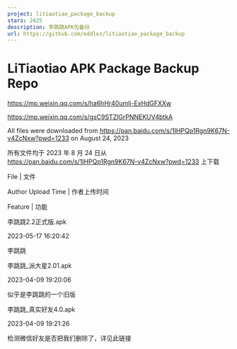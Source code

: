 ```yaml
---
project: litiaotiao_package_backup
stars: 2425
description: 李跳跳APK包备份
url: https://github.com/eddlez/litiaotiao_package_backup
---
```


LiTiaotiao APK Package Backup Repo
==================================

https://mp.weixin.qq.com/s/ha6hHr40umlj-ExHdGFXXw

https://mp.weixin.qq.com/s/gsC9STZlGrPNNEKUV4btkA

All files were downloaded from https://pan.baidu.com/s/1IHPQp1Rgn9K67N-v4ZcNxw?pwd=1233 on August 24, 2023

所有文件均于 2023 年 8 月 24 日从 https://pan.baidu.com/s/1IHPQp1Rgn9K67N-v4ZcNxw?pwd=1233 上下载

File | 文件

Author Upload Time | 作者上传时间

Feature | 功能

李跳跳2.2正式版.apk

2023-05-17 16:20:42

李跳跳

李跳跳\_派大星2.01.apk

2023-04-09 19:20:06

似乎是李跳跳的一个旧版

李跳跳\_真实好友4.0.apk

2023-04-09 19:21:26

检测微信好友是否把我们删除了，详见此链接
